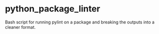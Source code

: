 # python_package_linter
Bash script for running pylint on a package and breaking the outputs into a cleaner format.
